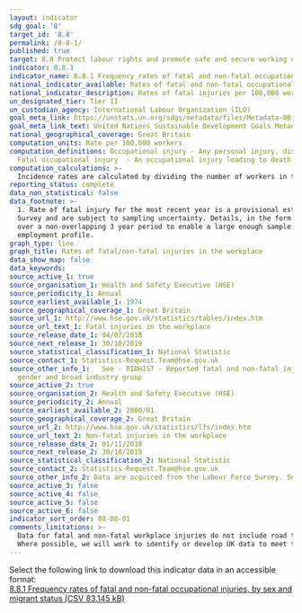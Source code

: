 ```yaml
---
layout: indicator
sdg_goal: '8'
target_id: '8.8'
permalink: /8-8-1/
published: true
target: 8.8 Protect labour rights and promote safe and secure working environments for all workers, including migrant workers, in particular women migrants, and those in precarious employment
indicator: 8.8.1
indicator_name: 8.8.1 Frequency rates of fatal and non-fatal occupational injuries, by sex and migrant status
national_indicator_available: Rates of fatal and non-fatal occupational injuries, by sex
national_indicator_description: Rates of fatal injuries per 100,000 workers (employees and self employees) and rates of self-reported workplace non-fatal injury (per 100,000 workers)
un_designated_tier: Tier II
un_custodian_agency: International Labour Organization (ILO)
goal_meta_link: https://unstats.un.org/sdgs/metadata/files/Metadata-08-08-01.pdf
goal_meta_link_text: United Nations Sustainable Development Goals Metadata (PDF 381 KB)
national_geographical_coverage: Great Britain
computation_units: Rate per 100,000 workers
computation_definitions: Occupational injury - Any personal injury, disease or death resulting from an occupational accident.
  Fatal occupational injury  - An occupational injury leading to death within one year of the day of the occupational accident. 
computation_calculations: >-
  Incidence rates are calculated by dividing the number of workers in the reference group with an injury (fatal or non-fatal) by the employment total.  This is then multiplied by a factor of 100,000 to give a rate per 100,000 workers, in line with international standards.
reporting_status: complete
data_non_statistical: false
data_footnote: >-
  1. Rate of fatal injury for the most recent year is a provisional estimate. 2. The rate of fatal injury for some of the detailed groupings are based on small numbers and are susceptible to considerable year-on-year variation. 3. Non-fatal injury estimates are based on the Labour Force
  Survey and are subject to sampling uncertainty. Details, in the form of 95% confidence intervals, can be found in the source data (see 'Sources' tab below). 4. Non-fatal injuries broken down by age, sex, country, English regions, industry sector and occupation are based on averaged rates
  over a non-overlapping 3 year period to enable a large enough sample size. For example, 2000/2001 to 2002/03 figures are displayed at the mid-year point (i.e. 2001/02). 5. Variations in rate between different sub-groups of age, sex and geography may reflect differences in their
  employment profile.
graph_type: line
graph_title: Rates of fatal/non-fatal injuries in the workplace
data_show_map: false
data_keywords:  
source_active_1: true
source_organisation_1: Health and Safety Executive (HSE)
source_periodicity_1: Annual
source_earliest_available_1: 1974
source_geographical_coverage_1: Great Britain
source_url_1: http://www.hse.gov.uk/statistics/tables/index.htm
source_url_text_1: Fatal injuries in the workplace
source_release_date_1: 04/07/2018
source_next_release_1: 30/10/2019
source_statistical_classification_1: National Statistic
source_contact_1: Statistics-Request.Team@hse.gov.uk
source_other_info_1:   See - RIDHIST - Reported fatal and non-fatal injuries in Great Britain from 1974; RIDREG - RIDDOR reported fatal and non-fatal injuries in Great Britain by country, region and unitary or local authority; RIDAGEGEN - RIDDOR reported fatal and non-fatal injuries in Great Britain by age,
  gender and broad industry group
source_active_2: true
source_organisation_2: Health and Safety Executive (HSE)
source_periodicity_2: Annual
source_earliest_available_2: 2000/01
source_geographical_coverage_2: Great Britain
source_url_2: http://www.hse.gov.uk/statistics/lfs/index.htm
source_url_text_2: Non-fatal injuries in the workplace
source_release_date_2: 01/11/2018
source_next_release_2: 30/10/2019
source_statistical_classification_2: National Statistic
source_contact_2: Statistics-Request.Team@hse.gov.uk
source_other_info_2: Data are acquired from the Labour Force Survey. See: LFSINJSUM; LFSINJREG; LFSINJAGE
source_active_3: false
source_active_4: false
source_active_5: false
source_active_6: false
indicator_sort_order: 08-08-01
comments_limitations: >-
  Data for fatal and non-fatal workplace injuries do not include road traffic accidents. Rates for non-fatal injuries are based on self-reported non-fatal injury in the workplace (using the Labour Force Survey).    This indicator is being used as an approximation of the UN SDG Indicator.
  Where possible, we will work to identify or develop UK data to meet the global indicator specification. This indicator has been identified in collaboration with topic experts.
---
```

Select the following link to download this indicator data in an accessible format:<br>[8.8.1 Frequency rates of fatal and non-fatal occupational injuries, by sex and migrant status (CSV 83.145 kB)](https://sustainabledevelopment-uk.github.io/sdg-data/data/8-8-1.csv)